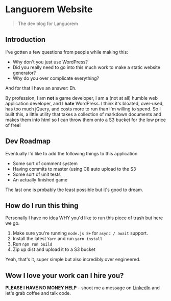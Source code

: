 # Languorem Website

> The dev blog for Languorem

## Introduction

I've gotten a few questions from people while making this:

* Why don't you just use WordPress?
* Did you really need to go into this much work to make a static website generator?
* Why do you over complicate everything?

And for that I have an answer: Eh.

By profession, I am **not** a game developer, I am a (not at all) humble web application
developer, and I **hate** WordPress. I think it's bloated, over-used, has too much jQuery,
and costs more to run than I'm willing to spend. So I built this, a little utility that takes
a collection of markdown documents and makes them into html so I can throw them onto a S3
bucket for the low price of free!

## Dev Roadmap

Eventually I'd like to add the following things to this application

* Some sort of comment system
* Having commits to master (using CI) auto upload to the S3
* Some sort of unit tests
* An actually finished game

The last one is probably the least possible but it's good to dream.

## How do I run this thing

Personally I have no idea WHY you'd like to run this piece of trash but here we go.

1. Make sure you're running `node.js 8+` for `async / await` support.
2. Install the latest `Yarn` and run `yarn install`
3. Run `npm run build`
4. Zip up dist and upload it to a S3 bucket

Yeah, that's it, super simple but also incredibly over engineered.

## Wow I love your work can I hire you?

**PLEASE I HAVE NO MONEY HELP** - shoot me a message on
[LinkedIn](http://linkedin.com/in/jrkienle) and let's grab coffee and talk code.
